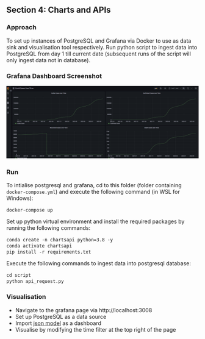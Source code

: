 ## Section 4: Charts and APIs

### Approach
To set up instances of PostgreSQL and Grafana via Docker to use as data sink and visualisation tool respectively. Run python script to ingest data into PostgreSQL from day 1 till current date (subsequent runs of the script will only ingest data not in database).

### Grafana Dashboard Screenshot
![](./ui/dashboard-sample.png)

### Run
To intialise postgresql and grafana, cd to this folder (folder containing `docker-compose.yml`) and execute the following command (in WSL for Windows):
```
docker-compose up
```

Set up python virtual environment and install the required packages by running the following commands:
```
conda create -n chartsapi python=3.8 -y
conda activate chartsapi
pip install -r requirements.txt
```

Execute the following commands to ingest data into postgresql database:
```
cd script
python api_request.py
```

### Visualisation
* Navigate to the grafana page via http://localhost:3008
* Set up PostgreSQL as a data source
* Import [json model](ui/grafana-dashboard.json) as a dashboard
* Visualise by modifying the time filter at the top right of the page
